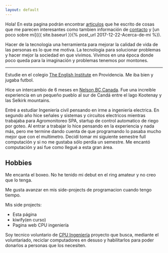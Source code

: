 ```yaml
---
layout: default
---
```


Hola! En esta pagina podrán encontrar [articulos](posts-index) que he escrito de cosas que me parecen interesantes como tambien información de [contacto](contact) y [un poco sobre mi]({{ site.baseurl }}{% post_url 2017-12-22-Acerca-de-mi %}).

Hacer de la tecnologia una herramienta para mejorar la calidad de vida de las personas es lo que me motiva. La tecnologia para solucionar problemas y hacer mejor la sociedad en que vivimos. Vivimos en una época donde poco queda para la imaginación y problemas tenemos por montones.

---

Estudie en el colegio [The English Institute](https://www.tei.cl/) en Providencia. Me iba bien y jugaba futbol.

Hice un intercambio de 6 meses en [Nelson,BC,Canada](https://www.google.com/maps/place/Nelson,+Columbia+Brit%C3%A1nica,+Canad%C3%A1/@49.4954122,-117.3230094,13z/data=!3m1!4b1!4m5!3m4!1s0x537cb41f1c6bb871:0x6d0054861620bcc2!8m2!3d49.4928119!4d-117.2948343). Fue una increible experiencia en un pequeño pueblo al sur de Candá entre el lago Kootenay y las Selkirk mountains.

Entré a estudiar Ingeniería civil pensando en irme a ingeniería electrica. En segundo año hice señales y sistemas y circuitos electricos mientras trabajaba para Agromonitoreo SPA, startup de control automatico de riego por goteo. Al entrar a trabajar lo hice pensando en la experiencia y nada más, pero me termine dando cuenta de que programando lo pasaba mucho mejor que con el multimetro. Decidí tomar mi siguiente semestre full computación y si no me gustaba sólo perdía un semestre. Me encantó computación y asi fue como llegué a esta gran área.

## Hobbies

Me encanta el boxeo. No he tenido mi debut en el ring amateur y no creo que lo tenga.

Me gusta avanzar en mis side-projects de programacion cuando tengo tiempo.

Mis side projects:
+ Esta página 
+ kiwify(en curso)
+ Pagina web CPU ingeniería
<!-- + sincding UC -->

Soy tecnico voluntario de [CPU Ingeniería](https://www.facebook.com/pg/CPUUC/about/?ref=page_internal) proyecto que busca, mediante el voluntariado, reciclar computadores en desuso y habilitarlos para poder donarlos a personas que los necesiten.
